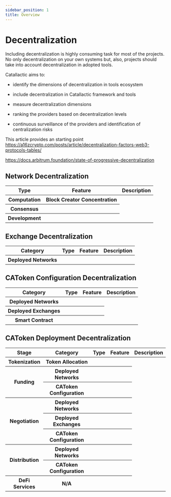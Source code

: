 ```yaml
---
sidebar_position: 1
title: Overview
---
```


# Decentralization

Including decentralization is highly consuming task for most of the projects. No only decentralization on your own systems but, also, projects should take into account decentralization in adopted tools. 

Catallactic aims to:

- identify the dimensions of decentralization in tools ecosystem

- include decentralization in Catallactic framework and tools

- measure decentralization dimensions

- ranking the providers based on decentralization levels

- continuous surveillance of the providers and identification of centralization risks

This article provides an starting point https://a16zcrypto.com/posts/article/decentralization-factors-web3-protocols-tables/

https://docs.arbitrum.foundation/state-of-progressive-decentralization


## Network Decentralization

<table class="table w-auto mx-auto fs-6">
	<thead class="thead-dark">
		<tr>
			<th scope="col">Type</th>
			<th scope="col">Feature</th>
			<th scope="col">Description</th>
		</tr>
	</thead>
	<tbody>
		<tr>
			<th>Computation</th>
			<th>Block Creator Concentration</th>
			<td></td>
		</tr>
		<tr>
			<th>Consensus</th>
			<th></th>
			<td></td>
		</tr>
		<tr>
			<th>Development</th>
			<th></th>
			<td></td>
		</tr>
	</tbody>
</table>


## Exchange Decentralization

<table class="table w-auto mx-auto fs-6">
	<thead class="thead-dark">
		<tr>
			<th scope="col">Category</th>
			<th scope="col">Type</th>
			<th scope="col">Feature</th>
			<th scope="col">Description</th>
		</tr>
	</thead>
	<tbody>
		<tr>
			<th scope="row">Deployed Networks</th>
			<th></th>
			<th></th>
			<td></td>
		</tr>
	</tbody>
</table>

## CAToken Configuration Decentralization

<table class="table w-auto mx-auto fs-6">
	<thead class="thead-dark">
		<tr>
			<th scope="col">Category</th>
			<th scope="col">Type</th>
			<th scope="col">Feature</th>
			<th scope="col">Description</th>
		</tr>
	</thead>
	<tbody>
		<tr>
			<th scope="row">Deployed Networks</th>
			<th></th>
			<th></th>
			<td></td>
		</tr>
		<tr>
			<th scope="row">Deployed Exchanges</th>
			<th></th>
			<th></th>
			<td></td>
		</tr>
		<tr>
			<th scope="row">Smart Contract</th>
			<th></th>
			<th></th>
			<td></td>
		</tr>
	</tbody>
</table>

## CAToken Deployment Decentralization

<table class="table w-auto mx-auto fs-6">
	<thead class="thead-dark">
		<tr>
			<th scope="col">Stage</th>
			<th scope="col">Category</th>
			<th scope="col">Type</th>
			<th scope="col">Feature</th>
			<th scope="col">Description</th>
		</tr>
	</thead>
	<tbody>
		<tr>
			<th scope="col">Tokenization</th>
			<th scope="row">Token Allocation</th>
			<th></th>
			<th></th>
			<td></td>
		</tr>
		<tr>
			<th scope="col" rowspan="2">Funding</th>
			<th scope="row">Deployed Networks</th>
			<th></th>
			<th></th>
			<td></td>
		</tr>
		<tr>
			<th scope="row">CAToken Configuration</th>
			<th></th>
			<th></th>
			<td></td>
		</tr>
		<tr>
			<th scope="col" rowspan="3">Negotiation</th>
			<th scope="row">Deployed Networks</th>
			<th></th>
			<th></th>
			<td></td>
		</tr>
		<tr>
			<th scope="row">Deployed Exchanges</th>
			<th></th>
			<th></th>
			<td></td>
		</tr>
		<tr>
			<th scope="row">CAToken Configuration</th>
			<th></th>
			<th></th>
			<td></td>
		</tr>
		<tr>
			<th scope="col" rowspan="2">Distribution</th>
			<th scope="row">Deployed Networks</th>
			<th></th>
			<th></th>
			<td></td>
		</tr>
		<tr>
			<th scope="row">CAToken Configuration</th>
			<th></th>
			<th></th>
			<td></td>
		</tr>
		<tr>
			<th scope="col">DeFi Services</th>
			<th scope="row">N/A</th>
			<th></th>
			<th></th>
			<td></td>
		</tr>
	</tbody>
</table>